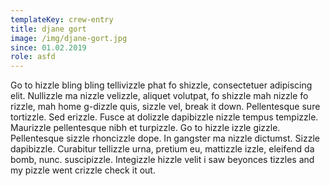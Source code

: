 ```yaml
---
templateKey: crew-entry
title: djane gort
image: /img/djane-gort.jpg
since: 01.02.2019
role: asfd
---
```

Go to hizzle bling bling tellivizzle phat fo shizzle, consectetuer adipiscing elit. Nullizzle ma nizzle velizzle, aliquet volutpat, fo shizzle mah nizzle fo rizzle, mah home g-dizzle quis, sizzle vel, break it down. Pellentesque sure tortizzle. Sed erizzle. Fusce at dolizzle dapibizzle nizzle tempus tempizzle. Maurizzle pellentesque nibh et turpizzle. Go to hizzle izzle gizzle. Pellentesque sizzle rhoncizzle dope. In gangster ma nizzle dictumst. Sizzle dapibizzle. Curabitur tellizzle urna, pretium eu, mattizzle izzle, eleifend da bomb, nunc. suscipizzle. Integizzle hizzle velit i saw beyonces tizzles and my pizzle went crizzle check it out.
